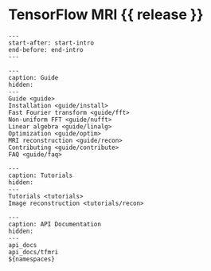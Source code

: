 # TensorFlow MRI {{ release }}

```{include} ../../README.md
---
start-after: start-intro
end-before: end-intro
---
```

```{toctree}
---
caption: Guide
hidden:
---
Guide <guide>
Installation <guide/install>
Fast Fourier transform <guide/fft>
Non-uniform FFT <guide/nufft>
Linear algebra <guide/linalg>
Optimization <guide/optim>
MRI reconstruction <guide/recon>
Contributing <guide/contribute>
FAQ <guide/faq>
```

```{toctree}
---
caption: Tutorials
hidden:
---
Tutorials <tutorials>
Image reconstruction <tutorials/recon>
```

```{toctree}
---
caption: API Documentation
hidden:
---
api_docs
api_docs/tfmri
${namespaces}
```
